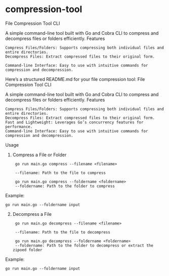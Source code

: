 # compression-tool

File Compression Tool CLI

A simple command-line tool built with Go and Cobra CLI to compress and decompress files or folders efficiently.
Features

    Compress Files/Folders: Supports compressing both individual files and entire directories.
    Decompress Files: Extract compressed files to their original form.

    Command-line Interface: Easy to use with intuitive commands for compression and decompression.


Here’s a structured README.md for your file compression tool:
File Compression Tool CLI

A simple command-line tool built with Go and Cobra CLI to compress and decompress files or folders efficiently.
Features

    Compress Files/Folders: Supports compressing both individual files and entire directories.
    Decompress Files: Extract compressed files to their original form.
    Fast and Lightweight: Leverages Go’s concurrency features for performance.
    Command-line Interface: Easy to use with intuitive commands for compression and decompression.


Usage
1. Compress a File or Folder

        go run main.go compress --filename <filename> 

        --filename: Path to the file to compress

    <!-- or -->

        go run main.go compress --foldername <foldername>
        --foldername: Path to the folder to compress

Example:

    go run main.go --foldername input

2. Decompress a File

        go run main.go decompress --filename <filename> 

        --filename: Path to the file to decompress

    <!-- or -->

        go run main.go decompress --foldername <foldername>
        --foldername: Path to the folder to decompress or extract the zipoed folder

Example:

    go run main.go --foldername input
